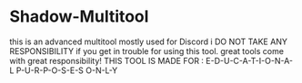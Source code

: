 # Shadow-Multitool
this is an advanced multitool mostly used for Discord
i DO NOT TAKE ANY RESPONSIBILITY if you get in trouble for using this tool. great tools come with great responsibility!
THIS TOOL IS MADE FOR :
E-D-U-C-A-T-I-O-N-A-L   P-U-R-P-O-S-E-S    O-N-L-Y
